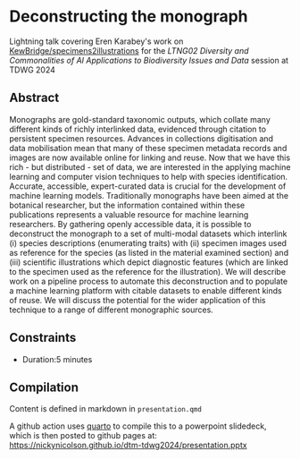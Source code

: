 # Deconstructing the monograph

Lightning talk covering Eren Karabey's work on [KewBridge/specimens2illustrations](https://github.com/KewBridge/specimens2illustrations) for the *LTNG02 Diversity and Commonalities of AI Applications to Biodiversity Issues and Data* session at TDWG 2024

## Abstract

Monographs are gold-standard taxonomic outputs, which collate many different kinds of richly interlinked data, evidenced through citation to persistent specimen resources. Advances in collections digitisation and data mobilisation mean that many of these specimen metadata records and images are now available online for linking and reuse. Now that we have this rich - but distributed - set of data, we are interested in the applying machine learning and computer vision techniques to help with species identification.  Accurate, accessible, expert-curated data is crucial for the development of machine learning models. Traditionally monographs have been aimed at the botanical researcher, but the information contained within these publications represents a valuable resource for machine learning researchers. By gathering openly accessible data, it is possible to deconstruct the monograph to a set of multi-modal datasets which interlink (i) species descriptions (enumerating traits) with (ii) specimen images used as reference for the species (as listed in the material examined section) and (iii) scientific illustrations which depict diagnostic features (which are linked to the specimen used as the reference for the illustration). We will describe work on a pipeline process to automate this deconstruction and to populate a machine learning platform with citable datasets to enable different kinds of reuse. We will discuss the potential for the wider application of this technique to a range of different monographic sources.

## Constraints

- Duration:5 minutes

## Compilation

Content is defined in markdown in `presentation.qmd`

A github action uses [quarto](https://quarto.org) to compile this to a powerpoint slidedeck, which is then posted to github pages at: https://nickynicolson.github.io/dtm-tdwg2024/presentation.pptx
